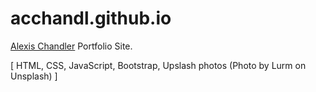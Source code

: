 # acchandl.github.io

[Alexis Chandler](http://alexischandler.com) Portfolio Site.


[ HTML, CSS, JavaScript, Bootstrap, Upslash photos (Photo by Lurm on Unsplash) ]
